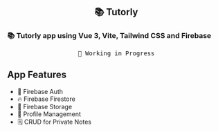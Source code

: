 <h2 align="center">
📚 Tutorly
</h2>
 <h3>
   📚 Tutorly app using Vue 3, Vite, Tailwind CSS and
   Firebase
  </h3>

<pre align="center">
🧪 Working in Progress
</pre>

## App Features

- 🔐 Firebase Auth
- 🔥 Firebase Firestore
- 💾 Firebase Storage
- 👱 Profile Management
- 🗒️ CRUD for Private Notes
